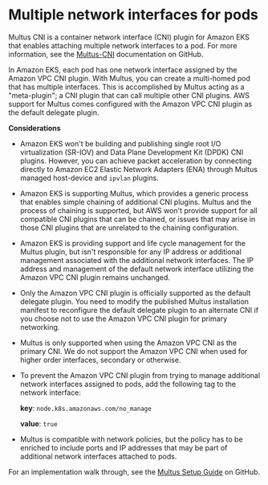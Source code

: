 # Multiple network interfaces for pods<a name="pod-multiple-network-interfaces"></a>

Multus CNI is a container network interface \(CNI\) plugin for Amazon EKS that enables attaching multiple network interfaces to a pod\. For more information, see the [Multus\-CNI](https://github.com/k8snetworkplumbingwg/multus-cni) documentation on GitHub\. 

In Amazon EKS, each pod has one network interface assigned by the Amazon VPC CNI plugin\. With Multus, you can create a multi\-homed pod that has multiple interfaces\. This is accomplished by Multus acting as a "meta\-plugin"; a CNI plugin that can call multiple other CNI plugins\. AWS support for Multus comes configured with the Amazon VPC CNI plugin as the default delegate plugin\.

**Considerations**
+ Amazon EKS won't be building and publishing single root I/O virtualization \(SR\-IOV\) and Data Plane Development Kit \(DPDK\) CNI plugins\. However, you can achieve packet acceleration by connecting directly to Amazon EC2 Elastic Network Adapters \(ENA\) through Multus managed host\-device and `ipvlan` plugins\.
+ Amazon EKS is supporting Multus, which provides a generic process that enables simple chaining of additional CNI plugins\. Multus and the process of chaining is supported, but AWS won't provide support for all compatible CNI plugins that can be chained, or issues that may arise in those CNI plugins that are unrelated to the chaining configuration\.
+ Amazon EKS is providing support and life cycle management for the Multus plugin, but isn't responsible for any IP address or additional management associated with the additional network interfaces\. The IP address and management of the default network interface utilizing the Amazon VPC CNI plugin remains unchanged\.
+ Only the Amazon VPC CNI plugin is officially supported as the default delegate plugin\. You need to modify the published Multus installation manifest to reconfigure the default delegate plugin to an alternate CNI if you choose not to use the Amazon VPC CNI plugin for primary networking\.
+ Multus is only supported when using the Amazon VPC CNI as the primary CNI\. We do not support the Amazon VPC CNI when used for higher order interfaces, secondary or otherwise\.
+ To prevent the Amazon VPC CNI plugin from trying to manage additional network interfaces assigned to pods, add the following tag to the network interface:

  **key**: `node.k8s.amazonaws.com/no_manage`

  **value**: `true`
+ Multus is compatible with network policies, but the policy has to be enriched to include ports and IP addresses that may be part of additional network interfaces attached to pods\.

For an implementation walk through, see the [Multus Setup Guide](https://github.com/aws-samples/eks-install-guide-for-multus/blob/main/README.md) on GitHub\.